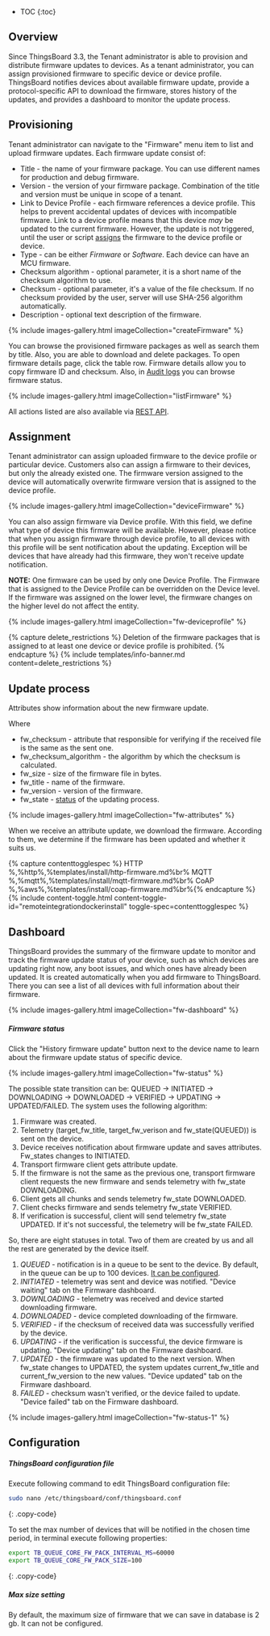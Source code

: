 * TOC 
{:toc}

## Overview

Since ThingsBoard 3.3, the Tenant administrator is able to provision and distribute firmware updates to devices. As a
tenant administrator, you can assign provisioned firmware to specific device or device profile. 
ThingsBoard notifies devices about available firmware update, provide a protocol-specific API to download the firmware, stores
history of the updates, and provides a dashboard to monitor the update process.

## Provisioning

Tenant administrator can navigate to the "Firmware" menu item to list and upload firmware updates. 
Each firmware update consist of:

* Title - the name of your firmware package. You can use different names for production and debug firmware. 
* Version - the version of your firmware package. Combination of the title and version must be unique in scope of a tenant.
* Link to Device Profile - each firmware references a device profile. This helps to prevent accidental updates of devices with incompatible firmware. 
  Link to a device profile means that this device *may* be updated to the current firmware. 
  However, the update is not triggered, until the user or script [assigns](#assignment) the firmware to the device profile or device.
* Type - can be either *Firmware* or *Software*. Each device can have an MCU firmware.     
* Checksum algorithm - optional parameter, it is a short name of the checksum algorithm to use. 
* Checksum - optional parameter, it's a value of the file checksum. If no checksum provided by the user, server will use SHA-256 algorithm automatically.
* Description - optional text description of the firmware. 

{% include images-gallery.html imageCollection="createFirmware" %}

You can browse the provisioned firmware packages as well as search them by title. Also, you are able to download and delete packages.
To open firmware details page, click the table row. Firmware details allow you to copy firmware ID and checksum. 
Also, in [Audit logs](/docs/{{docsPrefix}}user-guide/audit-log/) you can browse firmware status.

{% include images-gallery.html imageCollection="listFirmware" %}

All actions listed are also available via [REST API](/docs/{{docsPrefix}}reference/rest-api/).

## Assignment

Tenant administrator can assign uploaded firmware to the device profile or particular device. Customers also can assign a firmware to
their devices, but only the already existed one.
The firmware version assigned to the device will automatically overwrite firmware version that is assigned to the device profile.

{% include images-gallery.html imageCollection="deviceFirmware" %}

You can also assign firmware via Device profile. With this field, we define what type of device this firmware will be available.
However, please notice that when you assign firmware through device profile, to all devices with this profile will be sent notification about the updating. 
Exception will be devices that have already had this firmware, they won't receive update notification.

**NOTE:** One firmware can be used by only one Device Profile. 
The Firmware that is assigned to the Device Profile can be overridden on the Device level. 
If the firmware was assigned on the lower level, the firmware changes on the higher level do not affect the entity.

{% include images-gallery.html imageCollection="fw-deviceprofile" %}

{% capture delete_restrictions %}
Deletion of the firmware packages that is assigned to at least one device or device profile is prohibited.
{% endcapture %}
{% include templates/info-banner.md content=delete_restrictions %}

## Update process

Attributes show information about the new firmware update.

Where
- fw_checksum - attribute that responsible for verifying if the received file is the same as the sent one.
- fw_checksum_algorithm - the algorithm by which the checksum is calculated. 
- fw_size - size of the firmware file in bytes.
- fw_title - name of the firmware.
- fw_version - version of the firmware.
- fw_state - [status](/docs/{{docsPrefix}}user-guide/firmware/?remoteintegrationdockerinstall=mqtt#dashboard) of the updating process. 

{% include images-gallery.html imageCollection="fw-attributes" %}

When we receive an attribute update, we download the firmware. According to them, we determine if the firmware has been updated and whether it suits us.

{% capture contenttogglespec %}
HTTP<br/>%,%http%,%templates/install/http-firmware.md%br%
MQTT<br/>%,%mqtt%,%templates/install/mqtt-firmware.md%br%
CoAP<br/>%,%aws%,%templates/install/coap-firmware.md%br%{% endcapture %}
{% include content-toggle.html content-toggle-id="remoteintegrationdockerinstall" toggle-spec=contenttogglespec %}

## Dashboard

ThingsBoard provides the summary of the firmware update to monitor and track the firmware update status of your device, such as which devices are updating right now, 
any boot issues, and which ones have already been updated.
It is created automatically when you add firmware to ThingsBoard.
There you can see a list of all devices with full information about their firmware. 

{% include images-gallery.html imageCollection="fw-dashboard" %}

##### Firmware status

Click the "History firmware update" button next to the device name to learn about the firmware update status of specific device.

{% include images-gallery.html imageCollection="fw-status" %}

The possible state transition can be: QUEUED -> INITIATED -> DOWNLOADING -> DOWNLOADED -> VERIFIED -> UPDATING -> UPDATED/FAILED. 
The system uses the following algorithm:
1. Firmware was created.
2. Telemetry (target_fw_title, target_fw_verison and fw_state(QUEUED)) is sent on the device.
3. Device receives notification about firmware update and saves attributes. Fw_states changes to INITIATED.
4. Transport firmware client gets attribute update.
5. If the firmware is not the same as the previous one, transport firmware client requests the new firmware
   and sends telemetry with fw_state DOWNLOADING.
6. Client gets all chunks and sends telemetry fw_state DOWNLOADED.
7. Client checks firmware and sends telemetry fw_state VERIFIED.
8. If verification is successful, client will send telemetry fw_state UPDATED. If it's not successful, the telemetry will be fw_state FAILED.

So, there are eight statuses in total. Two of them are created by us and all the rest are generated by the device itself.

1. _QUEUED_ - notification is in a queue to be sent to the device. By default, in the queue can be up to 100 devices. [It can be configured](/docs/{{docsPrefix}}user-guide/firmware/?remoteintegrationdockerinstall=http#thingsboard-configuration-file).
2. _INITIATED_ - telemetry was sent and device was notified. "Device waiting" tab on the Firmware dashboard. 
3. _DOWNLOADING_ - telemetry was received and device started downloading firmware.
4. _DOWNLOADED_ - device completed downloading of the firmware.
5. _VERIFIED_ - if the checksum of received data was successfully verified by the device.
6. _UPDATING_ - if the verification is successful, the device firmware is updating. "Device updating" tab on the Firmware dashboard.
7. _UPDATED_ - the firmware was updated to the next version. When fw_state changes to UPDATED, the system updates current_fw_title and current_fw_version to the new values. "Device updated" tab on the Firmware dashboard.
8. _FAILED_ - checksum wasn't verified, or the device failed to update. "Device failed" tab on the Firmware dashboard.

{% include images-gallery.html imageCollection="fw-status-1" %}

## Configuration

##### ThingsBoard configuration file

Execute following command to edit ThingsBoard configuration file:

```bash
sudo nano /etc/thingsboard/conf/thingsboard.conf
```
{: .copy-code}

To set the max number of devices that will be notified in the chosen time period, in terminal execute following properties:

```bash
export TB_QUEUE_CORE_FW_PACK_INTERVAL_MS=60000
export TB_QUEUE_CORE_FW_PACK_SIZE=100
```
{: .copy-code}

##### Max size setting
By default, the maximum size of firmware that we can save in database is 2 gb. It can not be configured.
